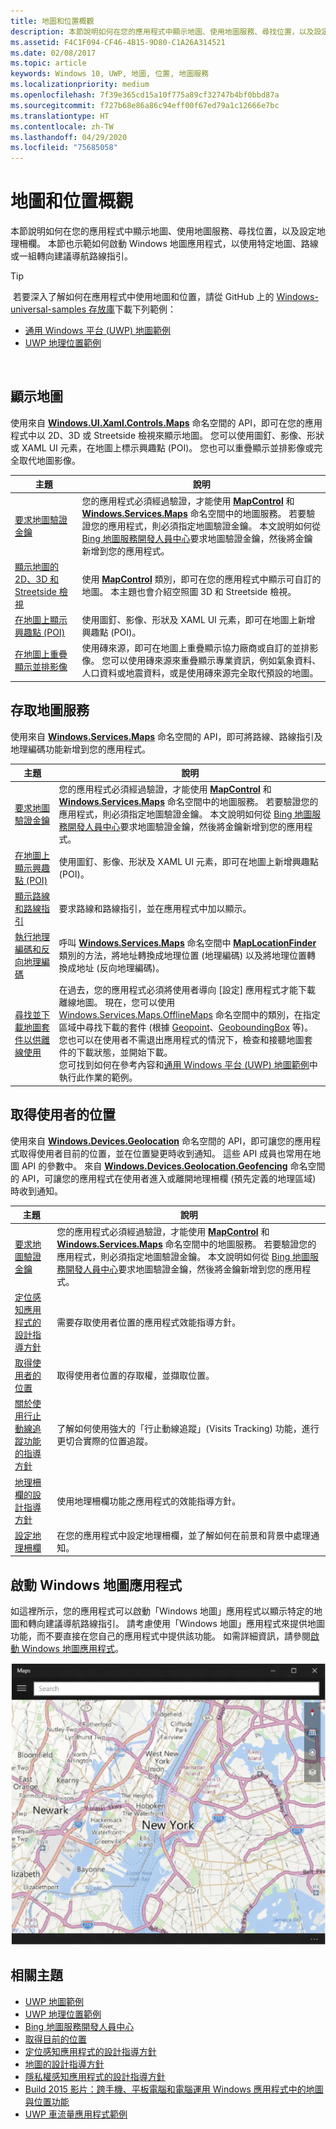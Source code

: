```yaml
---
title: 地圖和位置概觀
description: 本節說明如何在您的應用程式中顯示地圖、使用地圖服務、尋找位置，以及設定地理柵欄。 本節也示範如何啟動 Windows 地圖應用程式，以使用特定地圖、路線或一組轉向建議導航路線指引。
ms.assetid: F4C1F094-CF46-4B15-9D80-C1A26A314521
ms.date: 02/08/2017
ms.topic: article
keywords: Windows 10, UWP, 地圖, 位置, 地圖服務
ms.localizationpriority: medium
ms.openlocfilehash: 7f39e365cd15a10f775a89cf32747b4bf0bbd87a
ms.sourcegitcommit: f727b68e86a86c94eff00f67ed79a1c12666e7bc
ms.translationtype: HT
ms.contentlocale: zh-TW
ms.lasthandoff: 04/29/2020
ms.locfileid: "75685058"
---
```

# <a name="maps-and-location-overview"></a>地圖和位置概觀




本節說明如何在您的應用程式中顯示地圖、使用地圖服務、尋找位置，以及設定地理柵欄。 本節也示範如何啟動 Windows 地圖應用程式，以使用特定地圖、路線或一組轉向建議導航路線指引。

> [!TIP]
> 若要深入了解如何在應用程式中使用地圖和位置，請從 GitHub 上的 [Windows-universal-samples 存放庫](https://github.com/Microsoft/Windows-universal-samples)下載下列範例：
-   [通用 Windows 平台 (UWP) 地圖範例](https://github.com/Microsoft/Windows-universal-samples/tree/master/Samples/MapControl)
-   [UWP 地理位置範例](https://github.com/Microsoft/Windows-universal-samples/tree/master/Samples/Geolocation)

 

## <a name="display-maps"></a>顯示地圖


使用來自 [**Windows.UI.Xaml.Controls.Maps**](https://docs.microsoft.com/uwp/api/Windows.UI.Xaml.Controls.Maps) 命名空間的 API，即可在您的應用程式中以 2D、3D 或 Streetside 檢視來顯示地圖。 您可以使用圖釘、影像、形狀或 XAML UI 元素，在地圖上標示興趣點 (POI)。 您也可以重疊顯示並排影像或完全取代地圖影像。

| 主題 | 說明 |
|-------|-------------|
| [要求地圖驗證金鑰](authentication-key.md) | 您的應用程式必須經過驗證，才能使用 [**MapControl**](https://docs.microsoft.com/uwp/api/Windows.UI.Xaml.Controls.Maps.MapControl) 和 [**Windows.Services.Maps**](https://docs.microsoft.com/uwp/api/Windows.Services.Maps) 命名空間中的地圖服務。 若要驗證您的應用程式，則必須指定地圖驗證金鑰。 本文說明如何從 [Bing 地圖服務開發人員中心](https://www.bingmapsportal.com/)要求地圖驗證金鑰，然後將金鑰新增到您的應用程式。 |
| [顯示地圖的 2D、3D 和 Streetside 檢視](display-maps.md) | 使用 [**MapControl**](https://docs.microsoft.com/uwp/api/Windows.UI.Xaml.Controls.Maps.MapControl) 類別，即可在您的應用程式中顯示可自訂的地圖。 本主題也會介紹空照圖 3D 和 Streetside 檢視。 |
| [在地圖上顯示興趣點 (POI)](display-poi.md) | 使用圖釘、影像、形狀及 XAML UI 元素，即可在地圖上新增興趣點 (POI)。 |
| [在地圖上重疊顯示並排影像](overlay-tiled-images.md) | 使用磚來源，即可在地圖上重疊顯示協力廠商或自訂的並排影像。 您可以使用磚來源來重疊顯示專業資訊，例如氣象資料、人口資料或地震資料，或是使用磚來源完全取代預設的地圖。 |



## <a name="access-map-services"></a>存取地圖服務

使用來自 [**Windows.Services.Maps**](https://docs.microsoft.com/uwp/api/Windows.Services.Maps) 命名空間的 API，即可將路線、路線指引及地理編碼功能新增到您的應用程式。

| 主題 | 說明 |
|-----------------------------------------------------------|-----------------------------------------------------------------------------------------------------------------------------------------------------------------------------------------------------------------------------------------------------------------------------------------------------------------------------------------------|
| [要求地圖驗證金鑰](authentication-key.md) | 您的應用程式必須經過驗證，才能使用 [**MapControl**](https://docs.microsoft.com/uwp/api/Windows.UI.Xaml.Controls.Maps.MapControl) 和 [**Windows.Services.Maps**](https://docs.microsoft.com/uwp/api/Windows.Services.Maps) 命名空間中的地圖服務。 若要驗證您的應用程式，則必須指定地圖驗證金鑰。 本文說明如何從 [Bing 地圖服務開發人員中心](https://www.bingmapsportal.com/)要求地圖驗證金鑰，然後將金鑰新增到您的應用程式。 |
| [在地圖上顯示興趣點 (POI)](display-poi.md) | 使用圖釘、影像、形狀及 XAML UI 元素，即可在地圖上新增興趣點 (POI)。 |
| [顯示路線和路線指引](routes-and-directions.md) | 要求路線和路線指引，並在應用程式中加以顯示。 |
| [執行地理編碼和反向地理編碼](geocoding.md) | 呼叫 [**Windows.Services.Maps**](https://docs.microsoft.com/uwp/api/Windows.Services.Maps) 命名空間中 [**MapLocationFinder**](https://docs.microsoft.com/uwp/api/Windows.Services.Maps.MapLocationFinder) 類別的方法，將地址轉換成地理位置 (地理編碼) 以及將地理位置轉換成地址 (反向地理編碼)。 |
| [尋找並下載地圖套件以供離線使用](https://docs.microsoft.com/uwp/api/windows.services.maps.offlinemaps)| 在過去，您的應用程式必須將使用者導向 [設定] 應用程式才能下載離線地圖。 現在，您可以使用 [Windows.Services.Maps.OfflineMaps](https://docs.microsoft.com/uwp/api/windows.services.maps.offlinemaps) 命名空間中的類別，在指定區域中尋找下載的套件 (根據 [Geopoint](https://docs.microsoft.com/uwp/api/Windows.Devices.Geolocation.Geopoint)、[GeoboundingBox](https://docs.microsoft.com/uwp/api/windows.devices.geolocation.geoboundingbox) 等)。 <br> 您也可以在使用者不需退出應用程式的情況下，檢查和接聽地圖套件的下載狀態，並開始下載。 <br> 您可找到如何在參考內容和[通用 Windows 平台 (UWP) 地圖範例](https://github.com/Microsoft/Windows-universal-samples/tree/master/Samples/MapControl)中執行此作業的範例。

## <a name="get-the-users-location"></a>取得使用者的位置

使用來自 [**Windows.Devices.Geolocation**](https://docs.microsoft.com/uwp/api/Windows.Devices.Geolocation) 命名空間的 API，即可讓您的應用程式取得使用者目前的位置，並在位置變更時收到通知。 這些 API 成員也常用在地圖 API 的參數中。 來自 [**Windows.Devices.Geolocation.Geofencing**](https://docs.microsoft.com/uwp/api/Windows.Devices.Geolocation.Geofencing) 命名空間的 API，可讓您的應用程式在使用者進入或離開地理柵欄 (預先定義的地理區域) 時收到通知。

| 主題 | 說明 |
|-------------------------------------------------------------------|---------------------------------------------------------------------------------------------------------------------------------------------------------------------------------------------------------------------------------------------------------------------------------------------------------------------------------------------------------------------------------------------------------------------------------------------------------------------------------------|
| [要求地圖驗證金鑰](authentication-key.md) | 您的應用程式必須經過驗證，才能使用 [**MapControl**](https://docs.microsoft.com/uwp/api/Windows.UI.Xaml.Controls.Maps.MapControl) 和 [**Windows.Services.Maps**](https://docs.microsoft.com/uwp/api/Windows.Services.Maps) 命名空間中的地圖服務。 若要驗證您的應用程式，則必須指定地圖驗證金鑰。 本文說明如何從 [Bing 地圖服務開發人員中心](https://www.bingmapsportal.com/)要求地圖驗證金鑰，然後將金鑰新增到您的應用程式。 |
| [定位感知應用程式的設計指導方針](guidelines-and-checklist-for-detecting-location.md) | 需要存取使用者位置的應用程式效能指導方針。 |
| [取得使用者的位置](get-location.md) | 取得使用者位置的存取權，並擷取位置。 | 
| [關於使用行止動線追蹤功能的指導方針](guidelines-for-visits.md) | 了解如何使用強大的「行止動線追蹤」(Visits Tracking) 功能，進行更切合實際的位置追蹤。 |
| [地理柵欄的設計指導方針](guidelines-for-geofencing.md) | 使用地理柵欄功能之應用程式的效能指導方針。 |
| [設定地理柵欄](set-up-a-geofence.md) | 在您的應用程式中設定地理柵欄，並了解如何在前景和背景中處理通知。 |

## <a name="launch-the-windows-maps-app"></a>啟動 Windows 地圖應用程式

如這裡所示，您的應用程式可以啟動「Windows 地圖」應用程式以顯示特定的地圖和轉向建議導航路線指引。 請考慮使用「Windows 地圖」應用程式來提供地圖功能，而不要直接在您自己的應用程式中提供該功能。 如需詳細資訊，請參閱[啟動 Windows 地圖應用程式](https://docs.microsoft.com/windows/uwp/launch-resume/launch-maps-app)。

![Windows 地圖應用程式的範例。](images/mapnyc.png)

## <a name="related-topics"></a>相關主題

* [UWP 地圖範例](https://github.com/Microsoft/Windows-universal-samples/tree/master/Samples/MapControl)
* [UWP 地理位置範例](https://github.com/Microsoft/Windows-universal-samples/tree/master/Samples/Geolocation)
* [Bing 地圖服務開發人員中心](https://www.bingmapsportal.com/)
* [取得目前的位置](get-location.md)
* [定位感知應用程式的設計指導方針](guidelines-and-checklist-for-detecting-location.md)
* [地圖的設計指導方針](controls-map.md)
* [隱私權感知應用程式的設計指導方針](https://docs.microsoft.com/windows/uwp/security/index)
* [Build 2015 影片：跨手機、平板電腦和電腦運用 Windows 應用程式中的地圖與位置功能](https://channel9.msdn.com/Events/Build/2015/2-757)
* [UWP 車流量應用程式範例](https://github.com/Microsoft/Windows-appsample-trafficapp)

